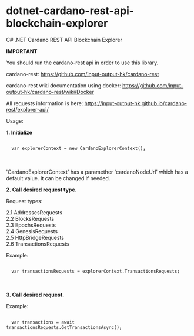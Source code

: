 # dotnet-cardano-rest-api-blockchain-explorer
C# .NET Cardano REST API Blockchain Explorer

<b>IMPORTANT</b>

You should run the cardano-rest api in order to use this library.

cardano-rest: https://github.com/input-output-hk/cardano-rest

cardano-rest wiki documentation using docker: https://github.com/input-output-hk/cardano-rest/wiki/Docker 

All requests information is here: https://input-output-hk.github.io/cardano-rest/explorer-api/

Usage:

<b>1. Initialize</b>

<code>
  var explorerContext = new CardanoExplorerContext();
</code>
<br><br>

'CardanoExplorerContext' has a paramether 'cardanoNodeUrl' which has a default value. It can be changed if needed.

<b>2. Call desired request type.</b>

Request types:

2.1 AddressesRequests<br>
2.2 BlocksRequests<br>
2.3 EpochsRequests<br>
2.4 GenesisRequests<br>
2.5 HttpBridgeRequests<br>
2.6 TransactionsRequests<br>

Example:

<code>
  var transactionsRequests = explorerContext.TransactionsRequests;
</code>
<br><br>

<b>3. Call desired request.</b>

Example:

<code>
  var transactions = await transactionsRequests.GetTransactionsAsync();
</code>
<br><br>
